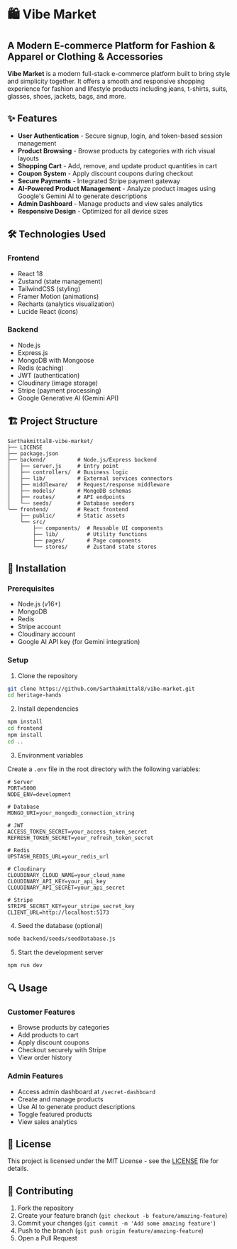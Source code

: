 # 🛍️ Vibe Market

## A Modern E-commerce Platform for Fashion & Apparel or Clothing & Accessories

**Vibe Market** is a modern full-stack e-commerce platform built to bring style and simplicity together. It offers a smooth and responsive shopping experience for fashion and lifestyle products including jeans, t-shirts, suits, glasses, shoes, jackets, bags, and more.

## ✨ Features

- **User Authentication** - Secure signup, login, and token-based session management
- **Product Browsing** - Browse products by categories with rich visual layouts
- **Shopping Cart** - Add, remove, and update product quantities in cart
- **Coupon System** - Apply discount coupons during checkout
- **Secure Payments** - Integrated Stripe payment gateway
- **AI-Powered Product Management** - Analyze product images using Google's Gemini AI to generate descriptions
- **Admin Dashboard** - Manage products and view sales analytics
- **Responsive Design** - Optimized for all device sizes

## 🛠️ Technologies Used

### Frontend
- React 18
- Zustand (state management)
- TailwindCSS (styling)
- Framer Motion (animations)
- Recharts (analytics visualization)
- Lucide React (icons)

### Backend
- Node.js
- Express.js
- MongoDB with Mongoose
- Redis (caching)
- JWT (authentication)
- Cloudinary (image storage)
- Stripe (payment processing)
- Google Generative AI (Gemini API)

## 🏗️ Project Structure

```
Sarthakmittal8-vibe-market/
├── LICENSE
├── package.json
├── backend/          # Node.js/Express backend
│   ├── server.js     # Entry point
│   ├── controllers/  # Business logic
│   ├── lib/          # External services connectors
│   ├── middleware/   # Request/response middleware
│   ├── models/       # MongoDB schemas
│   ├── routes/       # API endpoints
│   └── seeds/        # Database seeders
└── frontend/         # React frontend
    ├── public/       # Static assets
    └── src/
        ├── components/  # Reusable UI components
        ├── lib/         # Utility functions
        ├── pages/       # Page components
        └── stores/      # Zustand state stores
```

## 🚀 Installation

### Prerequisites
- Node.js (v16+)
- MongoDB
- Redis
- Stripe account
- Cloudinary account
- Google AI API key (for Gemini integration)

### Setup

1. Clone the repository
```bash
git clone https://github.com/Sarthakmittal8/vibe-market.git
cd heritage-hands
```

2. Install dependencies
```bash
npm install
cd frontend
npm install
cd ..
```

3. Environment variables

Create a `.env` file in the root directory with the following variables:
```
# Server
PORT=5000
NODE_ENV=development

# Database
MONGO_URI=your_mongodb_connection_string

# JWT
ACCESS_TOKEN_SECRET=your_access_token_secret
REFRESH_TOKEN_SECRET=your_refresh_token_secret

# Redis
UPSTASH_REDIS_URL=your_redis_url

# Cloudinary
CLOUDINARY_CLOUD_NAME=your_cloud_name
CLOUDINARY_API_KEY=your_api_key
CLOUDINARY_API_SECRET=your_api_secret

# Stripe
STRIPE_SECRET_KEY=your_stripe_secret_key
CLIENT_URL=http://localhost:5173
```

4. Seed the database (optional)
```bash
node backend/seeds/seedDatabase.js
```

5. Start the development server
```bash
npm run dev
```

## 🔍 Usage

### Customer Features
- Browse products by categories
- Add products to cart
- Apply discount coupons
- Checkout securely with Stripe
- View order history

### Admin Features
- Access admin dashboard at `/secret-dashboard`
- Create and manage products
- Use AI to generate product descriptions
- Toggle featured products
- View sales analytics

## 📝 License

This project is licensed under the MIT License - see the [LICENSE](LICENSE) file for details.

## 🤝 Contributing

1. Fork the repository
2. Create your feature branch (`git checkout -b feature/amazing-feature`)
3. Commit your changes (`git commit -m 'Add some amazing feature'`)
4. Push to the branch (`git push origin feature/amazing-feature`)
5. Open a Pull Request
